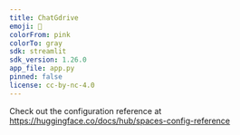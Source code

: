 ```yaml
---
title: ChatGdrive
emoji: 🏃
colorFrom: pink
colorTo: gray
sdk: streamlit
sdk_version: 1.26.0
app_file: app.py
pinned: false
license: cc-by-nc-4.0
---
```


Check out the configuration reference at https://huggingface.co/docs/hub/spaces-config-reference
